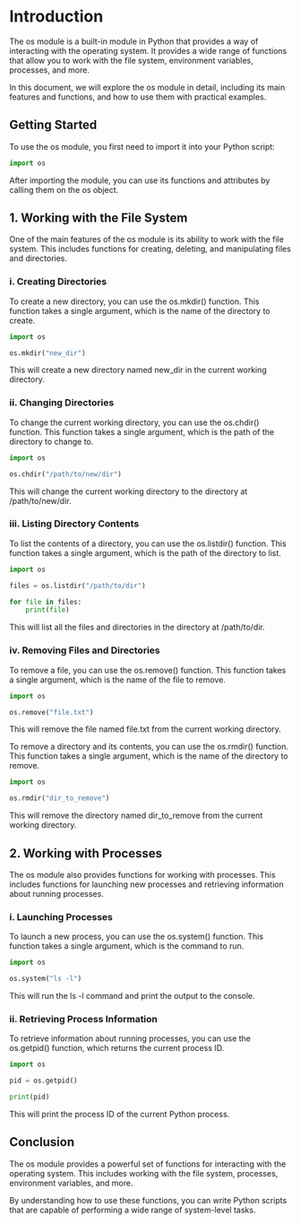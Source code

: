 # Introduction

The os module is a built-in module in Python that provides a way of interacting with the operating system. It provides a wide range of functions that allow you to work with the file system, environment variables, processes, and more.

In this document, we will explore the os module in detail, including its main features and functions, and how to use them with practical examples.

## Getting Started

To use the os module, you first need to import it into your Python script:

````python
import os
````

After importing the module, you can use its functions and attributes by calling them on the os object.

## 1. Working with the File System

One of the main features of the os module is its ability to work with the file system. This includes functions for creating, deleting, and manipulating files and directories.

### i. Creating Directories

To create a new directory, you can use the os.mkdir() function. This function takes a single argument, which is the name of the directory to create.

````python
import os

os.mkdir("new_dir")
````

This will create a new directory named new_dir in the current working directory.

### ii. Changing Directories

To change the current working directory, you can use the os.chdir() function. This function takes a single argument, which is the path of the directory to change to.

````python
import os

os.chdir("/path/to/new/dir")
````

This will change the current working directory to the directory at /path/to/new/dir.

### iii. Listing Directory Contents

To list the contents of a directory, you can use the os.listdir() function. This function takes a single argument, which is the path of the directory to list.

````python
import os

files = os.listdir("/path/to/dir")

for file in files:
    print(file)
````

This will list all the files and directories in the directory at /path/to/dir.

### iv. Removing Files and Directories

To remove a file, you can use the os.remove() function. This function takes a single argument, which is the name of the file to remove.

````python
import os

os.remove("file.txt")
````

This will remove the file named file.txt from the current working directory.

To remove a directory and its contents, you can use the os.rmdir() function. This function takes a single argument, which is the name of the directory to remove.

````python
import os

os.rmdir("dir_to_remove")
````

This will remove the directory named dir_to_remove from the current working directory.

## 2. Working with Processes

The os module also provides functions for working with processes. This includes functions for launching new processes and retrieving information about running processes.

### i. Launching Processes

To launch a new process, you can use the os.system() function. This function takes a single argument, which is the command to run.

````python
import os

os.system("ls -l")
````

This will run the ls -l command and print the output to the console.

### ii. Retrieving Process Information

To retrieve information about running processes, you can use the os.getpid() function, which returns the current process ID.

````python
import os

pid = os.getpid()

print(pid)
````

This will print the process ID of the current Python process.

## Conclusion
The os module provides a powerful set of functions for interacting with the operating system. This includes working with the file system, processes, environment variables, and more.

By understanding how to use these functions, you can write Python scripts that are capable of performing a wide range of system-level tasks.
